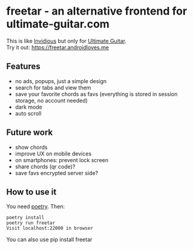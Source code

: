 # freetar - an alternative frontend for ultimate-guitar.com

This is like [Invidious](https://invidious.io/) but only for [Ultimate Guitar](https://www.ultimate-guitar.com/).  
Try it out: https://freetar.androidloves.me

## Features
- no ads, popups, just a simple design
- search for tabs and view them
- save your favorite chords as favs (everything is stored in session storage, no account needed)
- dark mode
- auto scroll

## Future work
- show chords
- improve UX on mobile devices
- on smartphones: prevent lock screen
- share chords (qr code)?
- save favs encrypted server side?


## How to use it
You need [poetry](https://python-poetry.org/). Then:
```
poetry install
poetry run freetar
Visit localhost:22000 in browser
```
You can also use
pip install freetar
```
